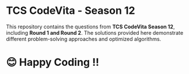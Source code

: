 # TCS CodeVita - Season 12  

This repository contains the questions from **TCS CodeVita Season 12**, including **Round 1 and Round 2**. 
The solutions provided here demonstrate different problem-solving approaches and optimized algorithms.  

# 😊 Happy Coding !!
